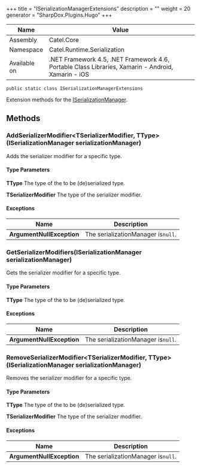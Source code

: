 

+++
title = "ISerializationManagerExtensions" 
description = ""
weight = 20
generator = "SharpDox.Plugins.Hugo"
+++

Name|Value
---|---
Assembly|Catel.Core
Namespace|Catel.Runtime.Serialization
Available on|.NET Framework 4.5, .NET Framework 4.6, Portable Class Libraries, Xamarin - Android, Xamarin - iOS

```
public static class ISerializationManagerExtensions
```

Extension methods for the [ISerializationManager](#).

## Methods

### AddSerializerModifier<TSerializerModifier, TType>(ISerializationManager serializationManager)

Adds the serializer modifier for a specific type.

#### Type Parameters

**TType**
The type of the to be (de)serialized type.

**TSerializerModifier**
The type of the serializer modifier.

#### Exceptions

Name|Description
---|---
**ArgumentNullException**|The serializationManager is`null`.

### GetSerializerModifiers<TType>(ISerializationManager serializationManager)

Gets the serializer modifier for a specific type.

#### Type Parameters

**TType**
The type of the to be (de)serialized type.

#### Exceptions

Name|Description
---|---
**ArgumentNullException**|The serializationManager is`null`.

### RemoveSerializerModifier<TSerializerModifier, TType>(ISerializationManager serializationManager)

Removes the serializer modifier for a specific type.

#### Type Parameters

**TType**
The type of the to be (de)serialized type.

**TSerializerModifier**
The type of the serializer modifier.

#### Exceptions

Name|Description
---|---
**ArgumentNullException**|The serializationManager is`null`.

